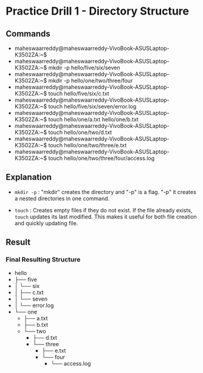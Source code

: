 # Practice Drill 1 - Directory Structure

## Commands 
- maheswaarreddy@maheswaarreddy-VivoBook-ASUSLaptop-K3502ZA:~$ 
- maheswaarreddy@maheswaarreddy-VivoBook-ASUSLaptop-K3502ZA:~$ mkdir -p hello/five/six/seven
- maheswaarreddy@maheswaarreddy-VivoBook-ASUSLaptop-K3502ZA:~$ mkdir -p hello/one/two/three/four
- maheswaarreddy@maheswaarreddy-VivoBook-ASUSLaptop-K3502ZA:~$ touch hello/five/six/c.txt
- maheswaarreddy@maheswaarreddy-VivoBook-ASUSLaptop-K3502ZA:~$ touch hello/five/six/seven/error.log
- maheswaarreddy@maheswaarreddy-VivoBook-ASUSLaptop-K3502ZA:~$ touch hello/one/a.txt hello/one/b.txt
- maheswaarreddy@maheswaarreddy-VivoBook-ASUSLaptop-K3502ZA:~$ touch hello/one/two/d.txt
- maheswaarreddy@maheswaarreddy-VivoBook-ASUSLaptop-K3502ZA:~$ touch hello/one/two/three/e.txt
- maheswaarreddy@maheswaarreddy-VivoBook-ASUSLaptop-K3502ZA:~$ touch hello/one/two/three/four/access.log

## Explanation 
- `mkdir -p` : "mkdir" creates the directory and "-p" is a flag. "-p" it creates a nested directories in one command.

- `touch` : Creates empty files if they do not exist. If the file already exists, `touch` updates its last modified. This makes it useful for both file creation and quickly updating file.


## Result 
### Final Resulting Structure
- hello
- ├── five
- │   └── six
- │       ├── c.txt
- │       └── seven
- │           └── error.log
- └── one
    - ├── a.txt
    - ├── b.txt
    - └── two
        - ├── d.txt
        - └── three
            - ├── e.txt
            - └── four
                - └── access.log